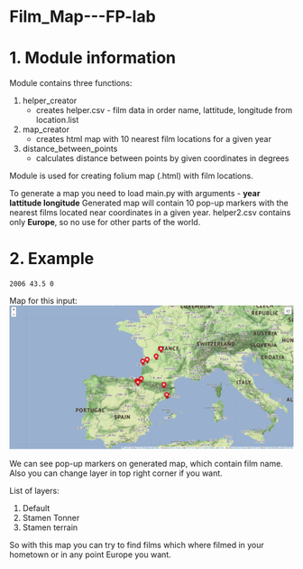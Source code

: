 # Film_Map---FP-lab
# 1. Module information
Module contains three functions:
 1. helper_creator
    * creates helper.csv - film data in order name, lattitude, longitude from location.list
 2. map_creator
    * creates html map with 10 nearest film locations for a given year
 3. distance_between_points
    * calculates distance between points by given coordinates in degrees
 
Module is used for creating folium map (.html) with film locations.

To generate a map you need to load main.py with arguments - **year lattitude longitude**
Generated map will contain 10 pop-up markers with the nearest films located near coordinates in a given year. 
helper2.csv contains only **Europe**, so no use for other parts of the world.
# 2. Example
    2006 43.5 0
Map for this input:
![Image](Example_map.png)

We can see pop-up markers on generated map, which contain film name. Also you can change layer in top right corner if you want.

List of layers:
 1. Default
 2. Stamen Tonner
 3. Stamen terrain

So with this map you can try to find films which where filmed in your hometown or in any point Europe you want.
 
